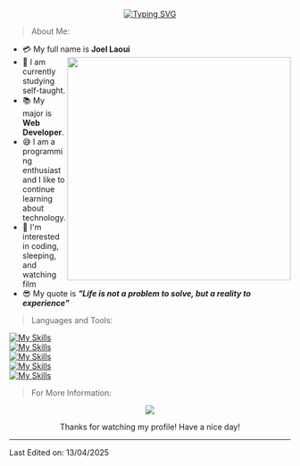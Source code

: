 <div align="center">
  <a href="https://git.io/typing-svg"><img src="https://readme-typing-svg.herokuapp.com?font=Fira+Code&size=28&pause=1000&color=30F70E&background=060E3BD7&vCenter=true&random=false&width=640&height=60&lines=%3E+Welcome+to+my+Github+profile+.+.+.+!" alt="Typing SVG" /></a>
</div>

> About Me:

- :credit_card: My full name is **Joel Laoui**<img src="https://i.pinimg.com/736x/a2/39/2e/a2392e422a7a34281ee1960eb9ad0ee2.jpg" width="400" align="right"/>
- :school: I am currently studying self-taught.
- :books: My major is **Web Developer**.
- :sweat_smile: I am a programming enthusiast and I like to continue learning about technology.
- :monocle_face: I'm interested in coding, sleeping, and watching film
- :sunglasses: My quote is ***"Life is not a problem to solve, but a reality to experience"*** 

> Languages and Tools:

[![My Skills](https://skillicons.dev/icons?i=js,html,css,bootstrap,astro)](https://skillicons.dev)<br/>
[![My Skills](https://skillicons.dev/icons?i=python,flask,django,java,spring)](https://skillicons.dev)<br/>
[![My Skills](https://skillicons.dev/icons?i=mysql,mongodb,postgres,sqlite)](https://skillicons.dev)<br/>
[![My Skills](https://skillicons.dev/icons?i=react)](https://skillicons.dev)<br/>
[![My Skills](https://skillicons.dev/icons?i=vscode,neovim,linux,github,discord)](https://skillicons.dev)<br/>

> For More Information:
<p align="center">
  <a href="https://www.linkedin.com/in/joelawii/">
    <img align="center" src="https://img.shields.io/badge/linkedin-%230077B5.svg?style=for-the-badge&logo=linkedin&logoColor=white" />
  </a>
</p>
<div align="center">
  Thanks for watching my profile! Have a nice day!
</div>

------

Last Edited on: 13/04/2025
